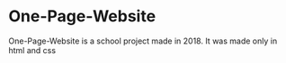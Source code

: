 # One-Page-Website
One-Page-Website is a school project made in 2018. It was made only in html and css
